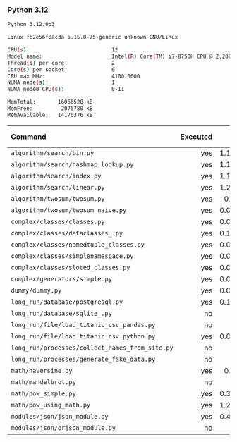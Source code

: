 ### **Python 3.12**

```bash
Python 3.12.0b3

Linux fb2e56f8ac3a 5.15.0-75-generic unknown GNU/Linux

CPU(s):                          12
Model name:                      Intel(R) Core(TM) i7-8750H CPU @ 2.20GHz
Thread(s) per core:              2
Core(s) per socket:              6
CPU max MHz:                     4100.0000
NUMA node(s):                    1
NUMA node0 CPU(s):               0-11

MemTotal:       16066528 kB
MemFree:         2075780 kB
MemAvailable:   14170376 kB
```

| Command | Executed | Mean [s] | Stddev [s] | Median [s] | Min [s] | Max [s] | Memory [MB] |
|:---|---:|---:|---:|---:|---:|---:|---:|
| `algorithm/search/bin.py` | yes | 1.16124 | 0.01486 | 1.15724 | 1.14335 | 1.19355 | 35.64883 |
| `algorithm/search/hashmap_lookup.py` | yes | 1.17061 | 0.02509 | 1.15403 | 1.14499 | 1.20348 | 36.19453 |
| `algorithm/search/index.py` | yes | 1.17667 | 0.00978 | 1.17472 | 1.16283 | 1.19931 | 35.67656 |
| `algorithm/search/linear.py` | yes | 1.24256 | 0.0181 | 1.23424 | 1.22094 | 1.26497 | 35.61172 |
| `algorithm/twosum/twosum.py` | yes | 0.0839 | 0.00039 | 0.08384 | 0.08344 | 0.08455 | 27.55117 |
| `algorithm/twosum/twosum_naive.py` | yes | 0.08484 | 0.00341 | 0.08374 | 0.0833 | 0.0945 | 27.44414 |
| `complex/classes/classes.py` | yes | 0.02216 | 0.00021 | 0.02213 | 0.02192 | 0.0225 | 28.25391 |
| `complex/classes/dataclasses_.py` | yes | 0.13116 | 0.00049 | 0.13122 | 0.13041 | 0.13201 | 28.125 |
| `complex/classes/namedtuple_classes.py` | yes | 0.09598 | 0.00041 | 0.09598 | 0.09527 | 0.09682 | 27.69766 |
| `complex/classes/simplenamespace.py` | yes | 0.02857 | 0.0003 | 0.02854 | 0.02819 | 0.0291 | 28.97734 |
| `complex/classes/sloted_classes.py` | yes | 0.02394 | 0.00239 | 0.02226 | 0.02209 | 0.02787 | 27.89336 |
| `complex/generators/simple.py` | yes | 0.04592 | 0.00081 | 0.04569 | 0.04521 | 0.04793 | 29.53281 |
| `dummy/dummy.py` | yes | 0.01733 | 0.0044 | 0.01509 | 0.01388 | 0.02733 | 27.33125 |
| `long_run/database/postgresql.py` | yes | 0.17388 | 0.00041 | 0.17374 | 0.17342 | 0.17447 | 32.68555 |
| `long_run/database/sqlite_.py` | no | -1 | -1 | -1 | -1 | -1 | -1 |
| `long_run/file/load_titanic_csv_pandas.py` | no | -1 | -1 | -1 | -1 | -1 | -1 |
| `long_run/file/load_titanic_csv_python.py` | yes | 0.06624 | 0.00083 | 0.06587 | 0.06566 | 0.06842 | 27.8582 |
| `long_run/processes/collect_names_from_site.py` | no | -1 | -1 | -1 | -1 | -1 | -1 |
| `long_run/processes/generate_fake_data.py` | no | -1 | -1 | -1 | -1 | -1 | -1 |
| `math/haversine.py` | yes | 0.8648 | 0.02041 | 0.85751 | 0.84888 | 0.90301 | 27.07344 |
| `math/mandelbrot.py` | no | -1 | -1 | -1 | -1 | -1 | -1 |
| `math/pow_simple.py` | yes | 0.31074 | 0.00731 | 0.30738 | 0.30568 | 0.32478 | 26.90938 |
| `math/pow_using_math.py` | yes | 1.21232 | 0.02764 | 1.20686 | 1.17862 | 1.26845 | 27.50664 |
| `modules/json/json_module.py` | yes | 0.40225 | 0.00546 | 0.40124 | 0.39481 | 0.41123 | 28.46914 |
| `modules/json/orjson_module.py` | no | -1 | -1 | -1 | -1 | -1 | -1 |
